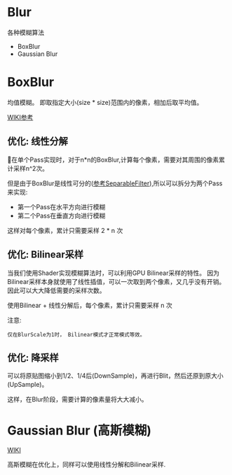 
# Blur

各种模糊算法

- BoxBlur
- Gaussian Blur


# BoxBlur


均值模糊。 即取指定大小(size * size)范围内的像素，相加后取平均值。

[WIKI参考](https://en.wikipedia.org/wiki/Box_blur)


## 优化: 线性分解

在单个Pass实现时，对于n*n的BoxBlur,计算每个像素，需要对其周围的像素累计采样n^2次。

但是由于BoxBlur是线性可分的([参考SeparableFilter](https://en.wikipedia.org/wiki/Separable_filter)),所以可以拆分为两个Pass来实现:
- 第一个Pass在水平方向进行模糊
- 第二个Pass在垂直方向进行模糊

这样对每个像素，累计只需要采样 2 * n 次

## 优化: Bilinear采样

当我们使用Shader实现模糊算法时，可以利用GPU Bilinear采样的特性。 因为Bilinear采样本身就使用了线性插值，可以一次取到两个像素，又几乎没有开销。因此可以大大降低需要的采样次数。

使用Bilinear + 线性分解后，每个像素，累计只需要采样 n 次

注意: 

`仅在BlurScale为1时， Bilinear模式才正常模式等效。`

## 优化: 降采样

可以将原贴图缩小到1/2、1/4后(DownSample)，再进行Blit，然后还原到原大小(UpSample)。

这样，在Blur阶段，需要计算的像素量将大大减小。


# Gaussian Blur (高斯模糊)

[WIKI](https://en.wikipedia.org/wiki/Gaussian_blur)

高斯模糊在优化上，同样可以使用线性分解和Bilinear采样.



